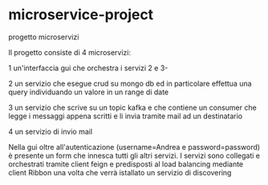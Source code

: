 # microservice-project
progetto microservizi

Il progetto consiste di 4 microservizi:

1 un'interfaccia gui che orchestra i servizi 2 e 3-

2 un servizio che esegue crud su mongo db ed in particolare effettua una query individuando un valore in un range di date

3 un servizio che scrive su un topic kafka e che contiene un consumer che legge i messaggi appena scritti e li invia tramite mail ad un destinatario

4 un servizio di invio mail

Nella gui oltre all'autenticazione (username=Andrea e password=password) è presente un form che innesca tutti gli altri servizi.
I servizi sono collegati e orchestrati tramite client feign e predisposti al load balancing mediante client Ribbon una volta che verrà istallato un servizio di discovering
